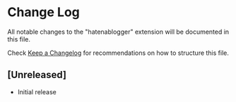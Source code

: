 # Change Log

All notable changes to the "hatenablogger" extension will be documented in this file.

Check [Keep a Changelog](http://keepachangelog.com/) for recommendations on how to structure this file.

## [Unreleased]

- Initial release
